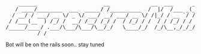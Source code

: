 <pre>
    ______                     __             __  ___      _ __
   / ____/________  ___  _____/ /__________  /  |/  /___ _(_) /
  / __/ / ___/ __ \/ _ \/ ___/ __/ ___/ __ \/ /|_/ / __ `/ / / 
 / /___(__  ) /_/ /  __/ /__/ /_/ /  / /_/ / /  / / /_/ / / /  
/_____/____/ .___/\___/\___/\__/_/   \____/_/  /_/\__,_/_/_/   
          /_/                                                  
</pre>

Bot will be on the rails soon.. stay tuned